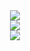 <div align="center"> <img src="https://readme-typing-svg.demolab.com/?center=true&lines=Hello!+I+am+Max+from+Sorcara;A+Web+Engineer" /> </div>

<div align="center"> <img src="https://skillicons.dev/icons?i=vue,react,vite,vitest,vuetify,nodejs,pnpm,yarn,ts,js,html,css,webstorm" /> </div>

<div align="center"> <img src="https://github-readme-streak-stats.herokuapp.com/?user=sorcara-max" /> </div>

<!---
sorcara-max/sorcara-max is a ✨ special ✨ repository because its `README.md` (this file) appears on your GitHub profile.
You can click the Preview link to take a look at your changes.
--->

